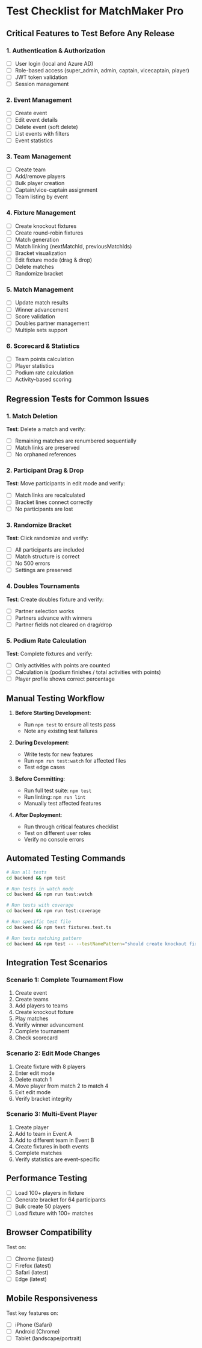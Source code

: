 # Test Checklist for MatchMaker Pro

## Critical Features to Test Before Any Release

### 1. Authentication & Authorization
- [ ] User login (local and Azure AD)
- [ ] Role-based access (super_admin, admin, captain, vicecaptain, player)
- [ ] JWT token validation
- [ ] Session management

### 2. Event Management
- [ ] Create event
- [ ] Edit event details
- [ ] Delete event (soft delete)
- [ ] List events with filters
- [ ] Event statistics

### 3. Team Management
- [ ] Create team
- [ ] Add/remove players
- [ ] Bulk player creation
- [ ] Captain/vice-captain assignment
- [ ] Team listing by event

### 4. Fixture Management
- [ ] Create knockout fixtures
- [ ] Create round-robin fixtures
- [ ] Match generation
- [ ] Match linking (nextMatchId, previousMatchIds)
- [ ] Bracket visualization
- [ ] Edit fixture mode (drag & drop)
- [ ] Delete matches
- [ ] Randomize bracket

### 5. Match Management
- [ ] Update match results
- [ ] Winner advancement
- [ ] Score validation
- [ ] Doubles partner management
- [ ] Multiple sets support

### 6. Scorecard & Statistics
- [ ] Team points calculation
- [ ] Player statistics
- [ ] Podium rate calculation
- [ ] Activity-based scoring

## Regression Tests for Common Issues

### 1. Match Deletion
**Test**: Delete a match and verify:
- [ ] Remaining matches are renumbered sequentially
- [ ] Match links are preserved
- [ ] No orphaned references

### 2. Participant Drag & Drop
**Test**: Move participants in edit mode and verify:
- [ ] Match links are recalculated
- [ ] Bracket lines connect correctly
- [ ] No participants are lost

### 3. Randomize Bracket
**Test**: Click randomize and verify:
- [ ] All participants are included
- [ ] Match structure is correct
- [ ] No 500 errors
- [ ] Settings are preserved

### 4. Doubles Tournaments
**Test**: Create doubles fixture and verify:
- [ ] Partner selection works
- [ ] Partners advance with winners
- [ ] Partner fields not cleared on drag/drop

### 5. Podium Rate Calculation
**Test**: Complete fixtures and verify:
- [ ] Only activities with points are counted
- [ ] Calculation is (podium finishes / total activities with points)
- [ ] Player profile shows correct percentage

## Manual Testing Workflow

1. **Before Starting Development**:
   - Run `npm test` to ensure all tests pass
   - Note any existing test failures

2. **During Development**:
   - Write tests for new features
   - Run `npm run test:watch` for affected files
   - Test edge cases

3. **Before Committing**:
   - Run full test suite: `npm test`
   - Run linting: `npm run lint`
   - Manually test affected features

4. **After Deployment**:
   - Run through critical features checklist
   - Test on different user roles
   - Verify no console errors

## Automated Testing Commands

```bash
# Run all tests
cd backend && npm test

# Run tests in watch mode
cd backend && npm run test:watch

# Run tests with coverage
cd backend && npm run test:coverage

# Run specific test file
cd backend && npm test fixtures.test.ts

# Run tests matching pattern
cd backend && npm test -- --testNamePattern="should create knockout fixture"
```

## Integration Test Scenarios

### Scenario 1: Complete Tournament Flow
1. Create event
2. Create teams
3. Add players to teams
4. Create knockout fixture
5. Play matches
6. Verify winner advancement
7. Complete tournament
8. Check scorecard

### Scenario 2: Edit Mode Changes
1. Create fixture with 8 players
2. Enter edit mode
3. Delete match 1
4. Move player from match 2 to match 4
5. Exit edit mode
6. Verify bracket integrity

### Scenario 3: Multi-Event Player
1. Create player
2. Add to team in Event A
3. Add to different team in Event B
4. Create fixtures in both events
5. Complete matches
6. Verify statistics are event-specific

## Performance Testing

- [ ] Load 100+ players in fixture
- [ ] Generate bracket for 64 participants
- [ ] Bulk create 50 players
- [ ] Load fixture with 100+ matches

## Browser Compatibility

Test on:
- [ ] Chrome (latest)
- [ ] Firefox (latest)
- [ ] Safari (latest)
- [ ] Edge (latest)

## Mobile Responsiveness

Test key features on:
- [ ] iPhone (Safari)
- [ ] Android (Chrome)
- [ ] Tablet (landscape/portrait)